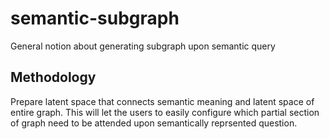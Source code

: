 # semantic-subgraph
General notion about generating subgraph upon semantic query

## Methodology
Prepare latent space that connects semantic meaning and latent space of entire graph. This will let the users to easily configure which partial section of graph need to be attended upon semantically reprsented question.
